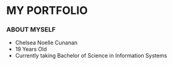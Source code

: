 # MY PORTFOLIO 
### ABOUT MYSELF

- Chelsea Noelle Cunanan
- 19 Years Old
- Currently taking Bachelor of Science in Information Systems
